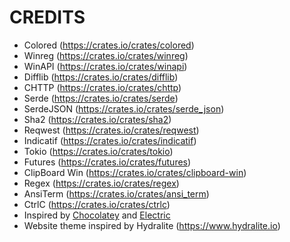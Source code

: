 # CREDITS

- Colored (https://crates.io/crates/colored)
- Winreg (https://crates.io/crates/winreg)
- WinAPI (https://crates.io/crates/winapi)
- Difflib (https://crates.io/crates/difflib)
- CHTTP (https://crates.io/crates/chttp)
- Serde (https://crates.io/crates/serde)
- SerdeJSON (https://crates.io/crates/serde_json)
- Sha2 (https://crates.io/crates/sha2)
- Reqwest (https://crates.io/crates/reqwest)
- Indicatif (https://crates.io/crates/indicatif)
- Tokio (https://crates.io/crates/tokio)
- Futures (https://crates.io/crates/futures)
- ClipBoard Win (https://crates.io/crates/clipboard-win)
- Regex (https://crates.io/crates/regex)
- AnsiTerm (https://crates.io/crates/ansi_term)
- CtrlC (https://crates.io/crates/ctrlc)
- Inspired by [Chocolatey](https://github.com/chocolatey/choco) and [Electric](https://github.com/electric-package-manager/electric)
- Website theme inspired by Hydralite (https://www.hydralite.io)
